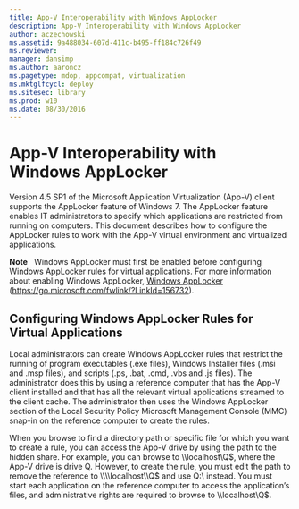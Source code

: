 ```yaml
---
title: App-V Interoperability with Windows AppLocker
description: App-V Interoperability with Windows AppLocker
author: aczechowski
ms.assetid: 9a488034-607d-411c-b495-ff184c726f49
ms.reviewer: 
manager: dansimp
ms.author: aaroncz
ms.pagetype: mdop, appcompat, virtualization
ms.mktglfcycl: deploy
ms.sitesec: library
ms.prod: w10
ms.date: 08/30/2016
---
```



# App-V Interoperability with Windows AppLocker


Version 4.5 SP1 of the Microsoft Application Virtualization (App-V) client supports the AppLocker feature of Windows 7. The AppLocker feature enables IT administrators to specify which applications are restricted from running on computers. This document describes how to configure the AppLocker rules to work with the App-V virtual environment and virtualized applications.

**Note**  
Windows AppLocker must first be enabled before configuring Windows AppLocker rules for virtual applications. For more information about enabling Windows AppLocker, [Windows AppLocker](https://go.microsoft.com/fwlink/?LinkId=156732) (https://go.microsoft.com/fwlink/?LinkId=156732).

 

## Configuring Windows AppLocker Rules for Virtual Applications


Local administrators can create Windows AppLocker rules that restrict the running of program executables (.exe files), Windows Installer files (.msi and .msp files), and scripts (.ps, .bat, .cmd, .vbs and .js files). The administrator does this by using a reference computer that has the App-V client installed and that has all the relevant virtual applications streamed to the client cache. The administrator then uses the Windows AppLocker section of the Local Security Policy Microsoft Management Console (MMC) snap-in on the reference computer to create the rules.

When you browse to find a directory path or specific file for which you want to create a rule, you can access the App-V drive by using the path to the hidden share. For example, you can browse to \\\\localhost\\Q$, where the App-V drive is drive Q. However, to create the rule, you must edit the path to remove the reference to \\\\localhost\\Q$ and use Q:\\ instead. You must start each application on the reference computer to access the application’s files, and administrative rights are required to browse to \\\\localhost\\Q$.

 

 





